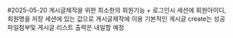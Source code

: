 #2025-05-20 
게시글제작을 위한 최소한의 회원기능 + 로그인시 세션에 회원아이디, 회원명을 저장 세션에 있는 값으로 게시글제작에 이용 기본적인 게시글 create는 성공 파일첨부및 게시글 리스트 출력은 내일할 예정 
